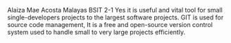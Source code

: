 Alaiza Mae Acosta Malayas BSIT 2-1 Yes it is useful and vital tool for small single-developers projects to the largest software projects. GIT is used for source code management, It is a free and open-source version control system used to handle small to very large projects efficiently.
